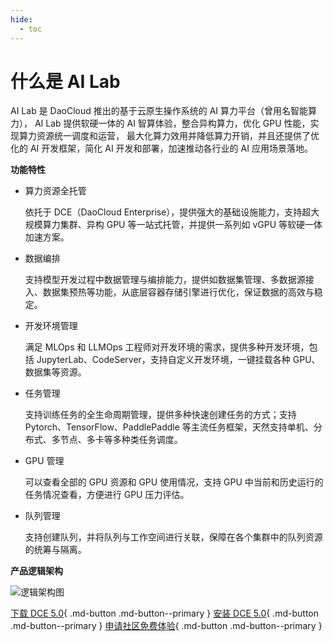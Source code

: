 ```yaml
---
hide:
  - toc
---
```


# 什么是 AI Lab

AI Lab 是 DaoCloud 推出的基于云原生操作系统的 AI 算力平台（曾用名智能算力），
AI Lab 提供软硬一体的 AI 智算体验，整合异构算力，优化 GPU 性能，实现算力资源统一调度和运营，
最大化算力效用并降低算力开销，并且还提供了优化的 AI 开发框架，简化 AI 开发和部署，加速推动各行业的 AI 应用场景落地。

**功能特性**

- 算力资源全托管

    依托于 DCE（DaoCloud Enterprise），提供强大的基础设施能力，支持超大规模算力集群、异构 GPU 等一站式托管，并提供一系列如 vGPU 等软硬一体加速方案。

- 数据编排

    支持模型开发过程中数据管理与编排能力，提供如数据集管理、多数据源接入、数据集预热等功能，从底层容器存储引擎进行优化，保证数据的高效与稳定。

- 开发环境管理

    满足 MLOps 和 LLMOps 工程师对开发环境的需求，提供多种开发环境，包括 JupyterLab、CodeServer，支持自定义开发环境，一键挂载各种 GPU、数据集等资源。

- 任务管理

    支持训练任务的全生命周期管理，提供多种快速创建任务的方式；支持 Pytorch、TensorFlow、PaddlePaddle 等主流任务框架，天然支持单机、分布式、多节点、多卡等多种类任务调度。

- GPU 管理

    可以查看全部的 GPU 资源和 GPU 使用情况，支持 GPU 中当前和历史运行的任务情况查看，方便进行 GPU 压力评估。

- 队列管理

    支持创建队列，并将队列与工作空间进行关联，保障在各个集群中的队列资源的统筹与隔离。

**产品逻辑架构**

![逻辑架构图](../images/image01.png)

[下载 DCE 5.0](../../download/index.md){ .md-button .md-button--primary }
[安装 DCE 5.0](../../install/index.md){ .md-button .md-button--primary }
[申请社区免费体验](../../dce/license0.md){ .md-button .md-button--primary }
